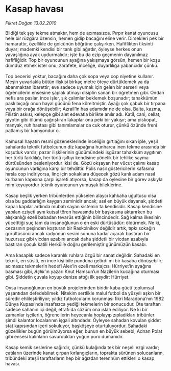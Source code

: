 # Kasap havası

*Fikret Doğan 13.02.2010*

<div class="taraf_structure_2col_1zq">
<div class="margen_n">



 <p>Bildiği tek şey tekme atmaktır, hem de acımasızca. Pırpır kanat oyuncusu hele bir rüzgâra özensin, hemen gidip bacağını eline verir. Dirsekleri pek bir hamarattır, özellikle de golcünün böğrüne çalışırken. Hafiflikten tiksinti duyar; mademki kendisi bir tank gibi ağırdır, öyleyse herkes onun yavaşlığına ayak uydurmalıdır; işte bu da ezip geçmenin dayanılmaz hafifliğidir. Top bir oyuncunun ayağına yakışmaya görsün, hemen bir koşu dümdüz etmek ister onu; zarafete, inceliğe, duyarlılığa yabancıdır çünkü. <br/><br/>Top becerisi yoktur, bacağını daha çok sopa veya cop niyetine kullanır. Meşin yuvarlakla bütün ilişkisi birkaç metre öteye dürtüklemek ya da abanmaktan ibarettir; eve sadece uyumak için gelen bir serseri veya öğrencilerin ensesine şaplak atmayı disiplin sanan bir öğretmen gibi. Ondan nefis ara paslar, ince işler, şık çalımlar beklemek boşunadır; tahakkümün paslı bıçağı onun hayal gücünü fena köreltmiştir. Ayağı çok çabuk bir tırpana veya bir orağa dönüşebilir; Azrail’in has adamıdır ne de olsa. Balta, kazma, Filistin askısı, kelepçe gibi alet edevatla birlikte anılır adı. Katil, cani, cellat, giyotin gibi ölümü çağrıştıran lakaplar ona peki bir yakışır; ama piskopat, manyak, ruh hastası gibi tanımlamalar da cuk oturur, çünkü özünde freni patlamış bir kamyondur o. <br/><br/>Kamusal hayatın resmi gözeneklerinde inceliğin gırtlağını sıkan iple, yeşil sahalarda teknik futbolcunun diz kapağına hunharca inen tekme arasında bir koşutluk vardır; pazar ilişkilerinin güdümündeki işgüzar tahakküm aygıtının her türlü farklılığı, her türlü ışıltıyı kendisine yönelik bir tehlike sayma dürtüsünden besleniyordur ikisi de. Gözü okşayan her vücut çalımı kasap oyuncunun varlığına karşı bir tehdittir. Polis nasıl göstericilerin kafasına hırsla cop indiriyorsa, linç için sokaklara düşecek gözü kanlı adam nasıl kurbanın kapısına çarpı işareti atıyorsa, kasap da öylesine bir görev aşkıyla mim koyuyordur teknik oyuncunun yumuşak bileklerine. <br/><br/>Kasap beşlik yerken tribünlerden yükselen alaycı kahkaha uğultusu olsa olsa bu gaddarlığın kaygan zeminidir ancak; asıl en büyük dayanak, şiddeti kapalı kapılar ardında mubah sayan sistemin ta kendisidir. Kasap kendisine yapılan eziyeti aynı kutsal tören havasında bir başkasına aktarırken bu alışkanlığı ezeli babadan tevarüs ettiğinin bilincindedir. Sağ kalma ilkesinin yücelttiği suç tam da insanoğlunun o en eski dürtüsüdür: öldürmek. Ne ki, cezasının peşinden koşturan bir Raskolnikov değildir artık, tıpkı sokağın gürültüsünü ancak radyonun sesini sonuna kadar açarak bastıran bir huzursuz gibi vicdan azabını ancak daha şiddetli bir vicdan azabıyla bastıran çocuk katili Herkül’e doğru gerilemiştir günümüzün kasabı. <br/><br/>Ama kasaplık sadece karanlık ruhlara özgü bir sanat değildir. Sahadaki en teknik, en süslü, en ince kişi bile punduna getirdi mi bir kasaba dönüşebilir; acımasız tekmelerin hedefi Alex’in ezeli markajcısı Hürriyet’in ayağına basması gibi, <i>Açlık</i>’ın yazarı Knut Hamsun’un Nazilerin kucağına oturması gibi. Şiddetin çuvala koyup denize attığı ilk şeydir: Hürriyet. <br/><br/>Oysa insanoğlunun en büyük projelerinden biridir kaba gücü toplumsal yaşantıdan defedebilmek. Nitekim sertlikle malul futbol da yüzyılı aşkın bir süredir ehlileştiriliyor; yıldız futbolcuların korunması fikri Maradona’nın 1982 Dünya Kupası’nda insafsızca yediği tekmelerin bir sonucudur. Öte taraftan sadece sahanın içi değil, etrafı da sözüm ona ıslah ediliyor. Ne ki bir zamanlar işçilerin, öğrencilerin heyecanla hoplayıp zıpladıkları tribünler şimdi kalantor localarının işgali altındadır. Öyleyse sahadan kovulan şiddet stat kapısından içeri sokuluyor, başköşeye oturtuluyordur. Sahadaki güzellikler bugün görülmüyorsa eğer, bunun en büyük sebebi, Adnan Polat gibi ensesi kalınların savurdukları yoğun puro dumanıdır. <br/><br/>Kasap kemik seslerine sağırdır, çünkü kulağında tek bir neşeli ezgi vardır; çatıların üzerinde kanat çırpan kırlangıçların, toprakta sürünen solucanların, tribündeki ateşli taraftarların hep bir ağızdan terennüm ettikleri o kasap havası.</p>
<br/>
<br/>
<br/>



<br/>


<div id="taraf_not">
</div>

</div>


</div>
